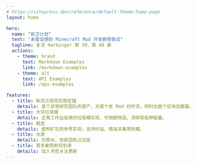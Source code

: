 ```yaml
---
# https://vitepress.dev/reference/default-theme-home-page
layout: home

hero:
  name: "前卫计划"
  text: "未曾设想的 Minecraft Mod 开发教程尝试"
  tagline: 复活 Harbinger 第 39、第 40 章
  actions:
    - theme: brand
      text: Markdown Examples
      link: /markdown-examples
    - theme: alt
      text: API Examples
      link: /api-examples

features:
  - title: 斯克兰顿现实稳定锚
    details: 某个异常研究团队的遗产，对某个老 Mod 的怀念，同时也是个区块加载器。
  - title: 大号垃圾桶
    details: 正常工作且高效的垃圾桶实现，可销毁物品、流体和各种能量。
  - title: 鲑岩
    details: 虚构矿石的参考实现，支持时运、精准采集等附魔。
  - title: 水泉
    details: 无限水，但是固执己见版
  - title: 更多案例即将到来
    details: 加入书签关注更新
---
```


